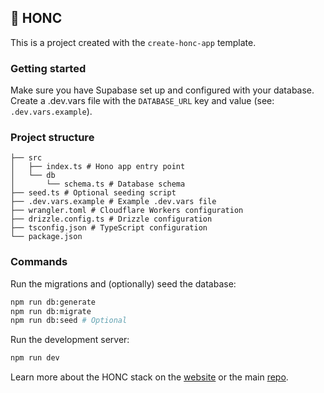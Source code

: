 ## 🪿 HONC

This is a project created with the `create-honc-app` template.

### Getting started

Make sure you have Supabase set up and configured with your database. Create a .dev.vars file with the `DATABASE_URL` key and value (see: `.dev.vars.example`).

### Project structure

```#
├── src
│   ├── index.ts # Hono app entry point
│   └── db
│       └── schema.ts # Database schema
├── seed.ts # Optional seeding script
├── .dev.vars.example # Example .dev.vars file
├── wrangler.toml # Cloudflare Workers configuration
├── drizzle.config.ts # Drizzle configuration
├── tsconfig.json # TypeScript configuration
└── package.json
```

### Commands

Run the migrations and (optionally) seed the database:

```sh
npm run db:generate
npm run db:migrate
npm run db:seed # Optional
```

Run the development server:

```sh
npm run dev
```

Learn more about the HONC stack on the [website](https://honc.dev) or the main [repo](https://github.com/fiberplane/create-honc-app).
